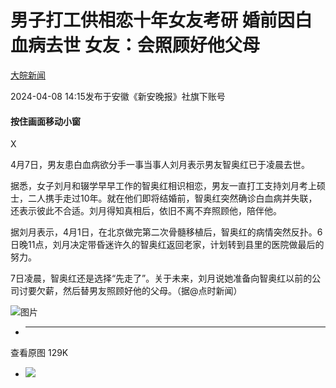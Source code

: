 # 男子打工供相恋十年女友考研 婚前因白血病去世 女友：会照顾好他父母

[](https://news.qq.com/omn/author/8QMc339a6YIauQ%3D%3D)

[大皖新闻](https://news.qq.com/omn/author/8QMc339a6YIauQ%3D%3D)

2024-04-08 14:15发布于安徽《新安晚报》社旗下账号

#### 按住画面移动小窗

X

4月7日，男友患白血病欲分手一事当事人刘月表示男友智奥红已于凌晨去世。

据悉，女子刘月和辍学早早工作的智奥红相识相恋，男友一直打工支持刘月考上硕士，二人携手走过10年。就在他们即将结婚前，智奥红突然确诊白血病并失联，还表示彼此不合适。刘月得知真相后，依旧不离不弃照顾他，陪伴他。

据刘月表示，4月1日，在北京做完第二次骨髓移植后，智奥红的病情突然反扑。6日晚11点，刘月决定带昏迷许久的智奥红返回老家，计划转到县里的医院做最后的努力。

7日凌晨，智奥红还是选择“先走了”。关于未来，刘月说她准备向智奥红以前的公司讨要欠薪，然后替男友照顾好他的父母。（据@点时新闻）

![图片](https:https://inews.gtimg.com/om_bt/O0yMpXnN1Z_OKmoE8qKlhvBLfpF68sLn7ydXuHfCwkSOcAA/641)

  *  ______

查看原图 129K

  * ![](https:https://inews.gtimg.com/om_bt/O0yMpXnN1Z_OKmoE8qKlhvBLfpF68sLn7ydXuHfCwkSOcAA/641)

